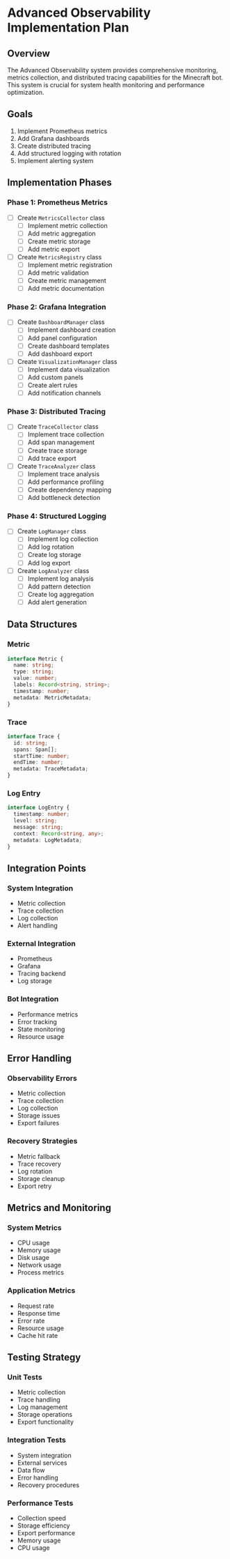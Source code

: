 # Advanced Observability Implementation Plan

## Overview
The Advanced Observability system provides comprehensive monitoring, metrics collection, and distributed tracing capabilities for the Minecraft bot. This system is crucial for system health monitoring and performance optimization.

## Goals
1. Implement Prometheus metrics
2. Add Grafana dashboards
3. Create distributed tracing
4. Add structured logging with rotation
5. Implement alerting system

## Implementation Phases

### Phase 1: Prometheus Metrics
- [ ] Create `MetricsCollector` class
  - [ ] Implement metric collection
  - [ ] Add metric aggregation
  - [ ] Create metric storage
  - [ ] Add metric export
- [ ] Create `MetricsRegistry` class
  - [ ] Implement metric registration
  - [ ] Add metric validation
  - [ ] Create metric management
  - [ ] Add metric documentation

### Phase 2: Grafana Integration
- [ ] Create `DashboardManager` class
  - [ ] Implement dashboard creation
  - [ ] Add panel configuration
  - [ ] Create dashboard templates
  - [ ] Add dashboard export
- [ ] Create `VisualizationManager` class
  - [ ] Implement data visualization
  - [ ] Add custom panels
  - [ ] Create alert rules
  - [ ] Add notification channels

### Phase 3: Distributed Tracing
- [ ] Create `TraceCollector` class
  - [ ] Implement trace collection
  - [ ] Add span management
  - [ ] Create trace storage
  - [ ] Add trace export
- [ ] Create `TraceAnalyzer` class
  - [ ] Implement trace analysis
  - [ ] Add performance profiling
  - [ ] Create dependency mapping
  - [ ] Add bottleneck detection

### Phase 4: Structured Logging
- [ ] Create `LogManager` class
  - [ ] Implement log collection
  - [ ] Add log rotation
  - [ ] Create log storage
  - [ ] Add log export
- [ ] Create `LogAnalyzer` class
  - [ ] Implement log analysis
  - [ ] Add pattern detection
  - [ ] Create log aggregation
  - [ ] Add alert generation

## Data Structures

### Metric
```typescript
interface Metric {
  name: string;
  type: string;
  value: number;
  labels: Record<string, string>;
  timestamp: number;
  metadata: MetricMetadata;
}
```

### Trace
```typescript
interface Trace {
  id: string;
  spans: Span[];
  startTime: number;
  endTime: number;
  metadata: TraceMetadata;
}
```

### Log Entry
```typescript
interface LogEntry {
  timestamp: number;
  level: string;
  message: string;
  context: Record<string, any>;
  metadata: LogMetadata;
}
```

## Integration Points

### System Integration
- Metric collection
- Trace collection
- Log collection
- Alert handling

### External Integration
- Prometheus
- Grafana
- Tracing backend
- Log storage

### Bot Integration
- Performance metrics
- Error tracking
- State monitoring
- Resource usage

## Error Handling

### Observability Errors
- Metric collection
- Trace collection
- Log collection
- Storage issues
- Export failures

### Recovery Strategies
- Metric fallback
- Trace recovery
- Log rotation
- Storage cleanup
- Export retry

## Metrics and Monitoring

### System Metrics
- CPU usage
- Memory usage
- Disk usage
- Network usage
- Process metrics

### Application Metrics
- Request rate
- Response time
- Error rate
- Resource usage
- Cache hit rate

## Testing Strategy

### Unit Tests
- Metric collection
- Trace handling
- Log management
- Storage operations
- Export functionality

### Integration Tests
- System integration
- External services
- Data flow
- Error handling
- Recovery procedures

### Performance Tests
- Collection speed
- Storage efficiency
- Export performance
- Memory usage
- CPU usage 